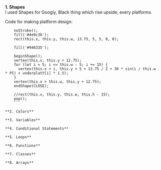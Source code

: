 **1. Shapes**  
I used Shapes for Googly, Black thing which rise upside, every platforms.  
  
Code for making platform design:  
``` push();
    noStroke();
    fill('#4e9c3b');
    rect(this.x, this.y, this.w, 13.75, 5, 5, 0, 0);

    fill('#946335');

    beginShape();
    vertex(this.x, this.y + 12.75);
    for (let i = 5; i <= this.w - 5; i += 15) {
      vertex(this.x + i, this.y + 5 + 13.75 / 2 + 30 * sin(i / this.w * PI) + underplatY[i] * 1.5);
    }
    vertex(this.x + this.w, this.y + 12.75);
    endShape(CLOSE);

    //rect(this.x, this.y, this.w, this.h - 15);
    pop();  
    ```  
    
**2. Colors**

**3. Variables**

**4. Conditional Statements**

**5. Loops**

**6. Functions**

**7. Classes**

**8. Arrays**
